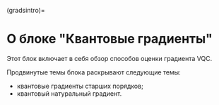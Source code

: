 (gradsintro)=

# О блоке "Квантовые градиенты"

Этот блок включает в себя обзор способов оценки градиента VQC.

Продвинутые темы блока раскрывают следующие темы:

- квантовые градиенты старших порядков;
- квантовый натуральный градиент.
